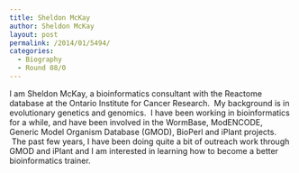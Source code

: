 ```yaml
---
title: Sheldon McKay
author: Sheldon McKay
layout: post
permalink: /2014/01/5494/
categories:
  - Biography
  - Round 08/0
---
```

I am Sheldon McKay, a bioinformatics consultant with the Reactome database at the Ontario Institute for Cancer Research.  My background is in evolutionary genetics and genomics.  I have been working in bioinformatics for a while, and have been involved in the WormBase, ModENCODE, Generic Model Organism Database (GMOD), BioPerl and iPlant projects.  The past few years, I have been doing quite a bit of outreach work through GMOD and iPlant and I am interested in learning how to become a better bioinformatics trainer.